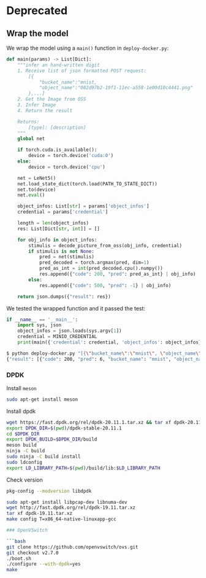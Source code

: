 # Deprecated

## Wrap the model

We wrap the model using a `main()` function in `deploy-docker.py`:

```python
def main(params) -> List[Dict]:
    """infer an hand-written digit
    1. Receive list of json formatted POST request: 
        [{
            "bucket_name":"mnist,
            "object_name":"082d97b2-19f1-11ec-a558-1e00d10c4441.png"
        },...]
    2. Get the Image from OSS
    3. Infer Image
    4. Return the result

    Returns:
        [type]: [description]
    """
    global net

    if torch.cuda.is_available():
        device = torch.device('cuda:0')
    else:
        device = torch.device('cpu')

    net = LeNet5()
    net.load_state_dict(torch.load(PATH_TO_STATE_DICT))
    net.to(device)
    net.eval()

    object_infos: List[str] = params['object_infos']
    credential = params['credential']

    length = len(object_infos)
    res: List[Dict[str, int]] = []

    for obj_info in object_infos:
        stimulis = decode_picture_from_oss(obj_info, credential)
        if stimulis is not None:
            pred = net(stimulis)
            pred_decoded = torch.argmax(pred, dim=1)
            pred_as_int = int(pred_decoded.cpu().numpy())
            res.append({"code": 200, "pred": pred_as_int} | obj_info)
        else:
            res.append({"code": 500, "pred": -1} | obj_info)

    return json.dumps({"result": res})
```

We tested the wrapped function and it passed the test:

```python
if __name__ == '__main__':
    import sys, json
    object_infos = json.loads(sys.argv[1])
    credential = MINIO_CREDENTIAL
    print(main({'credential': credential, 'object_infos': object_infos}))
```

```bash
$ python deploy-docker.py "[{\"bucket_name\":\"mnist\", \"object_name\":\"082d97b2-19f1-11ec-a558-1e00d10c4441.png\"}]"
{"result": [{"code": 200, "pred": 6, "bucket_name": "mnist", "object_name": "082d97b2-19f1-11ec-a558-1e00d10c4441.png"}]}
```

### DPDK

Install `meson`

```bash
sudo apt-get install meson
```

Install dpdk

```bash
wget https://fast.dpdk.org/rel/dpdk-20.11.1.tar.xz && tar xf dpdk-20.11.1.tar.xz
export DPDK_DIR=$(pwd)/dpdk-stable-20.11.1
cd $DPDK_DIR
export DPDK_BUILD=$DPDK_DIR/build
meson build
ninja -C build
sudo ninja -C build install
sudo ldconfig
export LD_LIBRARY_PATH=$(pwd)/build/lib:$LD_LIBRARY_PATH
```

Check version

```bash
pkg-config --modversion libdpdk
```

```bash
sudo apt-get install libpcap-dev libnuma-dev
wget http://fast.dpdk.org/rel/dpdk-19.11.tar.xz
tar xf dpdk-19.11.tar.xz
make config T=x86_64-native-linuxapp-gcc

### OpenVSwitch

```bash
git clone https://github.com/openvswitch/ovs.git
git checkout v2.7.0
./boot.sh
./configure --with-dpdk=yes
make
```
